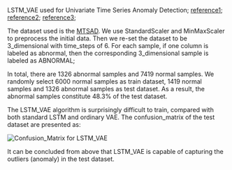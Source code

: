 
LSTM_VAE used for Univariate Time Series Anomaly Detection;
[reference1](https://www.researchgate.net/publication/304758073_LSTM-based_Encoder-Decoder_for_Multi-sensor_Anomaly_Detection);
[reference2](https://github.com/twairball/keras_lstm_vae);
[reference3](https://arxiv.org/pdf/1711.00614.pdf);

The dataset used is the [MTSAD](https://github.com/jsonbruce/MTSAnomalyDetection). We use StandardScaler and MinMaxScaler to preprocess the initial data. Then we re-set the dataset to be 3_dimensional with time_steps of 6. For each sample, if one column is labeled as abnormal, then the corresponding 3_dimensional sample is labeled as ABNORMAL;

In total, there are 1326 abnormal samples and 7419 normal samples. We randomly select 6000 normal samples as train dataset, 1419 normal samples and 1326 abnormal samples as test dataset. As a result, the abnormal samples constitute 48.3% of the test dataset.

The LSTM_VAE algorithm is surprisingly difficult to train, compared with both standard LSTM and ordinary VAE. The confusion_matrix of the test dataset are presented as:

![Confusion_Matrix for LSTM_VAE](https://github.com/SchindlerLiang/VAE-for-Anomaly-Detection/blob/master/LSTM_VAE_univariate/LSTM_VAE.png)

It can be concluded from above that LSTM_VAE is capable of capturing the outliers (anomaly) in the test dataset.


